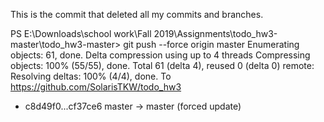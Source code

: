 This is the commit that deleted all my commits and branches.

PS E:\Downloads\school work\Fall 2019\Assignments\todo_hw3-master\todo_hw3-master> git push --force origin master
Enumerating objects: 61, done.
Delta compression using up to 4 threads
Compressing objects: 100% (55/55), done.
Total 61 (delta 4), reused 0 (delta 0)
remote: Resolving deltas: 100% (4/4), done.
To https://github.com/SolarisTKW/todo_hw3
 + c8d49f0...cf37ce6 master -> master (forced update)